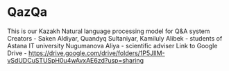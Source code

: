 # QazQa
This is our Kazakh Natural language processing model for Q&A system
Creators - Saken Aldiyar, Quandyq Sultaniyar, Kamiluly Alibek - students of Astana IT university
Nugumanova Aliya - scientific adviser
Link to Google Drive - https://drive.google.com/drive/folders/1P5JlIM-vSdUDCuSTUSpH0u4wAvxAE6zd?usp=sharing
